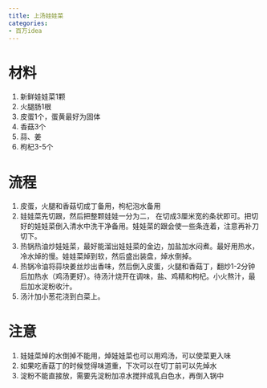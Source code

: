 ```yaml
---
title: 上汤娃娃菜
categories:
- 百万idea
---
```

# 材料
1. 新鲜娃娃菜1颗
2. 火腿肠1根
3. 皮蛋1个，蛋黄最好为固体
4. 香菇3个
5. 蒜、姜
6. 枸杞3-5个
# 流程
1. 皮蛋，火腿和香菇切成丁备用，枸杞泡水备用
2. 娃娃菜先切跟，然后把整颗娃娃一分为二， 在切成3厘米宽的条状即可。把切好的娃娃菜倒入清水中洗干净备用。娃娃菜的跟会使一些条连着，注意再补刀切下。
3. 热锅热油炒娃娃菜，最好能溜出娃娃菜的金边，加盐加水闷煮。最好用热水，冷水焯的慢。娃娃菜焯到软，然后盛出装盘，焯水倒掉。
4. 热锅冷油将蒜块姜丝炒出香味，然后倒入皮蛋，火腿和香菇丁，翻炒1-2分钟后加热水（鸡汤更好）。待汤汁烧开在调味，盐、鸡精和枸杞。小火熬汁，最后加水淀粉收汁。
5. 汤汁加小葱花浇到白菜上。
# 注意
1. 娃娃菜焯的水倒掉不能用，焯娃娃菜也可以用鸡汤，可以使菜更入味
2. 如果吃香菇丁的时候觉得味道重，下次可以在切丁前可以先焯水
3. 淀粉不能直接放，需要先淀粉加凉水搅拌成乳白色水，再倒入锅中

